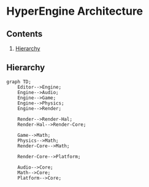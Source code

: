 # HyperEngine Architecture

## Contents

1. [Hierarchy](#hierarchy)

## Hierarchy

```mermaid
graph TD;
    Editor-->Engine;
    Engine-->Audio;
    Engine-->Game;
    Engine-->Physics;
    Engine-->Render;

    Render-->Render-Hal;
    Render-Hal-->Render-Core;

    Game-->Math;
    Physics-->Math;
    Render-Core-->Math;

    Render-Core-->Platform;

    Audio-->Core;
    Math-->Core;
    Platform-->Core;
```
